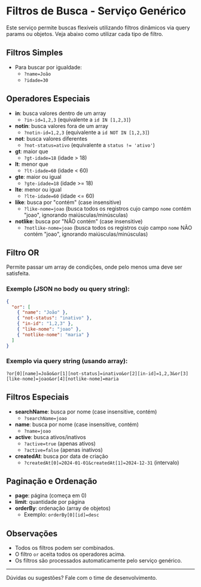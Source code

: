 # Filtros de Busca - Serviço Genérico

Este serviço permite buscas flexíveis utilizando filtros dinâmicos via query params ou objetos. Veja abaixo como utilizar cada tipo de filtro.

## Filtros Simples

- Para buscar por igualdade:
  - `?name=João`
  - `?idade=30`

## Operadores Especiais

- **in**: busca valores dentro de um array
  - `?in-id=1,2,3` (equivalente a `id IN [1,2,3]`)
- **notin**: busca valores fora de um array
  - `?notin-id=1,2,3` (equivalente a `id NOT IN [1,2,3]`)
- **not**: busca valores diferentes
  - `?not-status=ativo` (equivalente a `status != 'ativo'`)
- **gt**: maior que
  - `?gt-idade=18` (idade > 18)
- **lt**: menor que
  - `?lt-idade=60` (idade < 60)
- **gte**: maior ou igual
  - `?gte-idade=18` (idade >= 18)
- **lte**: menor ou igual
  - `?lte-idade=60` (idade <= 60)
- **like**: busca por "contém" (case insensitive)
  - `?like-nome=joao` (busca todos os registros cujo campo `nome` contém "joao", ignorando maiúsculas/minúsculas)
- **notlike**: busca por "NÃO contém" (case insensitive)
  - `?notlike-nome=joao` (busca todos os registros cujo campo `nome` NÃO contém "joao", ignorando maiúsculas/minúsculas)

## Filtro OR

Permite passar um array de condições, onde pelo menos uma deve ser satisfeita.

### Exemplo (JSON no body ou query string):
```json
{
  "or": [
    { "name": "João" },
    { "not-status": "inativo" },
    { "in-id": "1,2,3" },
    { "like-nome": "joao" },
    { "notlike-nome": "maria" }
  ]
}
```

### Exemplo via query string (usando array):
```
?or[0][name]=João&or[1][not-status]=inativo&or[2][in-id]=1,2,3&or[3][like-nome]=joao&or[4][notlike-nome]=maria
```

## Filtros Especiais

- **searchName**: busca por nome (case insensitive, contém)
  - `?searchName=joao`
- **name**: busca por nome (case insensitive, contém)
  - `?name=joao`
- **active**: busca ativos/inativos
  - `?active=true` (apenas ativos)
  - `?active=false` (apenas inativos)
- **createdAt**: busca por data de criação
  - `?createdAt[0]=2024-01-01&createdAt[1]=2024-12-31` (intervalo)

## Paginação e Ordenação

- **page**: página (começa em 0)
- **limit**: quantidade por página
- **orderBy**: ordenação (array de objetos)
  - Exemplo: `orderBy[0][id]=desc`

## Observações
- Todos os filtros podem ser combinados.
- O filtro `or` aceita todos os operadores acima.
- Os filtros são processados automaticamente pelo serviço genérico.

---

Dúvidas ou sugestões? Fale com o time de desenvolvimento. 